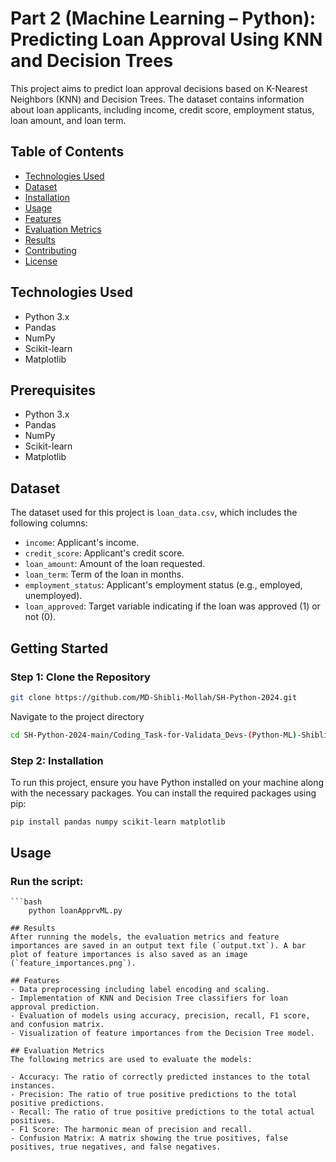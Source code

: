 # Part 2 (Machine Learning – Python): Predicting Loan Approval Using KNN and Decision Trees

This project aims to predict loan approval decisions based on K-Nearest Neighbors (KNN) and Decision Trees. The dataset contains information about loan applicants, including income, credit score, employment status, loan amount, and loan term.

## Table of Contents
- [Technologies Used](#technologies-used)
- [Dataset](#dataset)
- [Installation](#installation)
- [Usage](#usage)
- [Features](#features)
- [Evaluation Metrics](#evaluation-metrics)
- [Results](#results)
- [Contributing](#contributing)
- [License](#license)

## Technologies Used
- Python 3.x
- Pandas
- NumPy
- Scikit-learn
- Matplotlib

## Prerequisites
- Python 3.x
- Pandas
- NumPy
- Scikit-learn
- Matplotlib

## Dataset
The dataset used for this project is `loan_data.csv`, which includes the following columns:
- `income`: Applicant's income.
- `credit_score`: Applicant's credit score.
- `loan_amount`: Amount of the loan requested.
- `loan_term`: Term of the loan in months.
- `employment_status`: Applicant's employment status (e.g., employed, unemployed).
- `loan_approved`: Target variable indicating if the loan was approved (1) or not (0).

## Getting Started

### Step 1: Clone the Repository
```bash
git clone https://github.com/MD-Shibli-Mollah/SH-Python-2024.git
```

Navigate to the project directory
```bash
cd SH-Python-2024-main/Coding_Task-for-Validata_Devs-(Python-ML)-Shibli/Part_2-Loan_Approval_Prediction_with_ML-Shibli
```

### Step 2: Installation
To run this project, ensure you have Python installed on your machine along with the necessary packages. You can install the required packages using pip:

```bash
pip install pandas numpy scikit-learn matplotlib
```

## Usage
### Run the script:
    ```bash
        python loanApprvML.py
```
## Results
After running the models, the evaluation metrics and feature importances are saved in an output text file (`output.txt`). A bar plot of feature importances is also saved as an image (`feature_importances.png`).

## Features
- Data preprocessing including label encoding and scaling.
- Implementation of KNN and Decision Tree classifiers for loan approval prediction.
- Evaluation of models using accuracy, precision, recall, F1 score, and confusion matrix.
- Visualization of feature importances from the Decision Tree model.

## Evaluation Metrics
The following metrics are used to evaluate the models:

- Accuracy: The ratio of correctly predicted instances to the total instances.
- Precision: The ratio of true positive predictions to the total positive predictions.
- Recall: The ratio of true positive predictions to the total actual positives.
- F1 Score: The harmonic mean of precision and recall.
- Confusion Matrix: A matrix showing the true positives, false positives, true negatives, and false negatives.